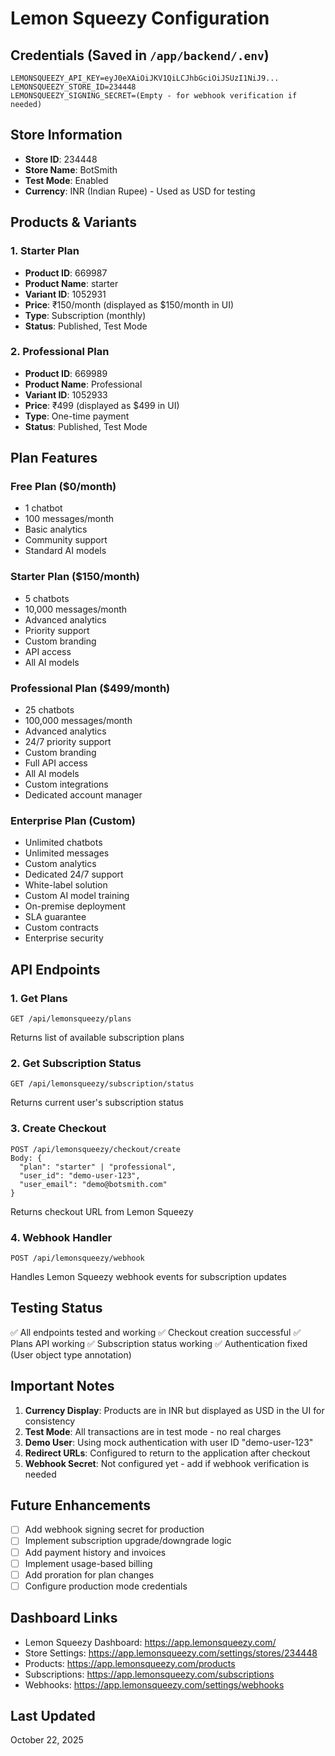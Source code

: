 # Lemon Squeezy Configuration

## Credentials (Saved in `/app/backend/.env`)

```
LEMONSQUEEZY_API_KEY=eyJ0eXAiOiJKV1QiLCJhbGciOiJSUzI1NiJ9...
LEMONSQUEEZY_STORE_ID=234448
LEMONSQUEEZY_SIGNING_SECRET=(Empty - for webhook verification if needed)
```

## Store Information

- **Store ID**: 234448
- **Store Name**: BotSmith
- **Test Mode**: Enabled
- **Currency**: INR (Indian Rupee) - Used as USD for testing

## Products & Variants

### 1. Starter Plan
- **Product ID**: 669987
- **Product Name**: starter
- **Variant ID**: 1052931
- **Price**: ₹150/month (displayed as $150/month in UI)
- **Type**: Subscription (monthly)
- **Status**: Published, Test Mode

### 2. Professional Plan
- **Product ID**: 669989
- **Product Name**: Professional
- **Variant ID**: 1052933
- **Price**: ₹499 (displayed as $499 in UI)
- **Type**: One-time payment
- **Status**: Published, Test Mode

## Plan Features

### Free Plan ($0/month)
- 1 chatbot
- 100 messages/month
- Basic analytics
- Community support
- Standard AI models

### Starter Plan ($150/month)
- 5 chatbots
- 10,000 messages/month
- Advanced analytics
- Priority support
- Custom branding
- API access
- All AI models

### Professional Plan ($499/month)
- 25 chatbots
- 100,000 messages/month
- Advanced analytics
- 24/7 priority support
- Custom branding
- Full API access
- All AI models
- Custom integrations
- Dedicated account manager

### Enterprise Plan (Custom)
- Unlimited chatbots
- Unlimited messages
- Custom analytics
- Dedicated 24/7 support
- White-label solution
- Custom AI model training
- On-premise deployment
- SLA guarantee
- Custom contracts
- Enterprise security

## API Endpoints

### 1. Get Plans
```
GET /api/lemonsqueezy/plans
```
Returns list of available subscription plans

### 2. Get Subscription Status
```
GET /api/lemonsqueezy/subscription/status
```
Returns current user's subscription status

### 3. Create Checkout
```
POST /api/lemonsqueezy/checkout/create
Body: {
  "plan": "starter" | "professional",
  "user_id": "demo-user-123",
  "user_email": "demo@botsmith.com"
}
```
Returns checkout URL from Lemon Squeezy

### 4. Webhook Handler
```
POST /api/lemonsqueezy/webhook
```
Handles Lemon Squeezy webhook events for subscription updates

## Testing Status

✅ All endpoints tested and working
✅ Checkout creation successful
✅ Plans API working
✅ Subscription status working
✅ Authentication fixed (User object type annotation)

## Important Notes

1. **Currency Display**: Products are in INR but displayed as USD in the UI for consistency
2. **Test Mode**: All transactions are in test mode - no real charges
3. **Demo User**: Using mock authentication with user ID "demo-user-123"
4. **Redirect URLs**: Configured to return to the application after checkout
5. **Webhook Secret**: Not configured yet - add if webhook verification is needed

## Future Enhancements

- [ ] Add webhook signing secret for production
- [ ] Implement subscription upgrade/downgrade logic
- [ ] Add payment history and invoices
- [ ] Implement usage-based billing
- [ ] Add proration for plan changes
- [ ] Configure production mode credentials

## Dashboard Links

- Lemon Squeezy Dashboard: https://app.lemonsqueezy.com/
- Store Settings: https://app.lemonsqueezy.com/settings/stores/234448
- Products: https://app.lemonsqueezy.com/products
- Subscriptions: https://app.lemonsqueezy.com/subscriptions
- Webhooks: https://app.lemonsqueezy.com/settings/webhooks

## Last Updated
October 22, 2025
